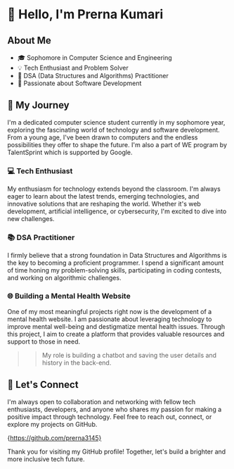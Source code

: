 # 👋 Hello, I'm Prerna Kumari

## About Me
- 🎓 Sophomore in Computer Science and Engineering
- 💡 Tech Enthusiast and Problem Solver
- 👾 DSA (Data Structures and Algorithms) Practitioner
- 🌱 Passionate about Software Development


## 🚀 My Journey
I'm a dedicated computer science student currently in my sophomore year, exploring the fascinating world of technology and software development. From a young age, I've been drawn to computers and the endless possibilities they offer to shape the future. I'm also a part of WE program by TalentSprint which is supported by Google.

### 💻 Tech Enthusiast
My enthusiasm for technology extends beyond the classroom. I'm always eager to learn about the latest trends, emerging technologies, and innovative solutions that are reshaping the world. Whether it's web development, artificial intelligence, or cybersecurity, I'm excited to dive into new challenges.

### 📚 DSA Practitioner
I firmly believe that a strong foundation in Data Structures and Algorithms is the key to becoming a proficient programmer. I spend a significant amount of time honing my problem-solving skills, participating in coding contests, and working on algorithmic challenges.

### 🌐 Building a Mental Health Website
One of my most meaningful projects right now is the development of a mental health website. I am passionate about leveraging technology to improve mental well-being and destigmatize mental health issues. Through this project, I aim to create a platform that provides valuable resources and support to those in need.
>>My role is building a chatbot and saving the user details and history in the back-end.

## 🌟 Let's Connect
I'm always open to collaboration and networking with fellow tech enthusiasts, developers, and anyone who shares my passion for making a positive impact through technology. Feel free to reach out, connect, or explore my projects on GitHub.

{https://github.com/prerna3145}

Thank you for visiting my GitHub profile! Together, let's build a brighter and more inclusive tech future.
